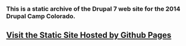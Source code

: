 ### This is a static archive of the Drupal 7 web site for the 2014 Drupal Camp Colorado.

## [Visit the Static Site Hosted by Github Pages](https://larsdesigns.github.io/2014.drupalcampcolorado.org)

